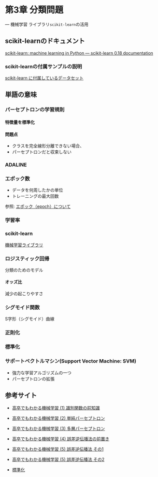 # 第3章 分類問題 
— 機械学習 ライブラリ`scikit-learn`の活用

## scikit-learnのドキュメント
[scikit-learn: machine learning in Python — scikit-learn 0.18 documentation](http://scikit-learn.org/stable/)

### scikit-learnの付属サンプルの説明
[scikit-learn に付属しているデータセット](http://pythondatascience.plavox.info/scikit-learn/scikit-learn%E3%81%AB%E4%BB%98%E5%B1%9E%E3%81%97%E3%81%A6%E3%81%84%E3%82%8B%E3%83%87%E3%83%BC%E3%82%BF%E3%82%BB%E3%83%83%E3%83%88/)

## 単語の意味

### パーセプトロンの学習規則
#### 特徴量を標準化

#### 問題点
- クラスを完全線形分離できない場合、
- パーセプトロンだと収束しない


### ADALINE

### エポック数
- データを何周したかの単位
- トレーニングの最大回数

参照: [エポック（epoch）について](http://yutasugii.hatenablog.com/entry/2015/12/16/002617)

### 学習率

### scikit-learn
[機械学習ライブラリ](http://scikit-learn.org/stable/)

### ロジスティック回帰
分類のためのモデル

#### オッズ比
減少の起こりやすさ

### シグモイド関数
S字形（シグモイド）曲線

### 正則化

### 標準化

### サポートベクトルマシン(Support Vector Machine: SVM)
- 強力な学習アルゴリズムの一つ
- パーセプトロンの拡張

### 
### 
### 

## 参考サイト
- [高卒でもわかる機械学習 (1) 識別関数の前知識](http://hokuts.com/2015/11/24/ml1_func/)
- [高卒でもわかる機械学習 (2) 単純パーセプトロン](http://hokuts.com/2015/11/25/ml2_perceptron/)
- [高卒でもわかる機械学習 (3) 多層パーセプトロン](http://hokuts.com/2015/12/04/ml3-mlp/)
- [高卒でもわかる機械学習 (4) 誤差逆伝播法の前置き](http://hokuts.com/2016/05/27/pre-bp/)
- [高卒でもわかる機械学習 (5) 誤差逆伝播法 その1](http://hokuts.com/2016/05/29/bp1/)
- [高卒でもわかる機械学習 (5) 誤差逆伝播法 その2](http://hokuts.com/2016/10/09/bp2/)

- [標準化](http://bio-info.biz/statistics/element_standardization.html)
